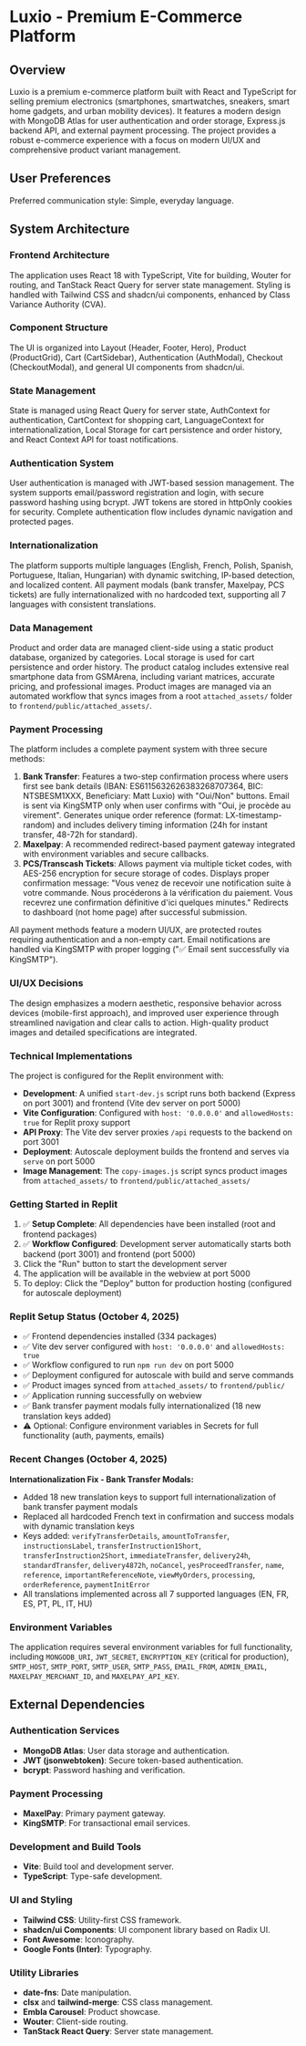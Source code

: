 # Luxio - Premium E-Commerce Platform

## Overview
Luxio is a premium e-commerce platform built with React and TypeScript for selling premium electronics (smartphones, smartwatches, sneakers, smart home gadgets, and urban mobility devices). It features a modern design with MongoDB Atlas for user authentication and order storage, Express.js backend API, and external payment processing. The project provides a robust e-commerce experience with a focus on modern UI/UX and comprehensive product variant management.

## User Preferences
Preferred communication style: Simple, everyday language.

## System Architecture

### Frontend Architecture
The application uses React 18 with TypeScript, Vite for building, Wouter for routing, and TanStack React Query for server state management. Styling is handled with Tailwind CSS and shadcn/ui components, enhanced by Class Variance Authority (CVA).

### Component Structure
The UI is organized into Layout (Header, Footer, Hero), Product (ProductGrid), Cart (CartSidebar), Authentication (AuthModal), Checkout (CheckoutModal), and general UI components from shadcn/ui.

### State Management
State is managed using React Query for server state, AuthContext for authentication, CartContext for shopping cart, LanguageContext for internationalization, Local Storage for cart persistence and order history, and React Context API for toast notifications.

### Authentication System
User authentication is managed with JWT-based session management. The system supports email/password registration and login, with secure password hashing using bcrypt. JWT tokens are stored in httpOnly cookies for security. Complete authentication flow includes dynamic navigation and protected pages.

### Internationalization
The platform supports multiple languages (English, French, Polish, Spanish, Portuguese, Italian, Hungarian) with dynamic switching, IP-based detection, and localized content. All payment modals (bank transfer, Maxelpay, PCS tickets) are fully internationalized with no hardcoded text, supporting all 7 languages with consistent translations.

### Data Management
Product and order data are managed client-side using a static product database, organized by categories. Local storage is used for cart persistence and order history. The product catalog includes extensive real smartphone data from GSMArena, including variant matrices, accurate pricing, and professional images. Product images are managed via an automated workflow that syncs images from a root `attached_assets/` folder to `frontend/public/attached_assets/`.

### Payment Processing
The platform includes a complete payment system with three secure methods:
1.  **Bank Transfer**: Features a two-step confirmation process where users first see bank details (IBAN: ES6115632626383268707364, BIC: NTSBESM1XXX, Beneficiary: Matt Luxio) with "Oui/Non" buttons. Email is sent via KingSMTP only when user confirms with "Oui, je procède au virement". Generates unique order reference (format: LX-timestamp-random) and includes delivery timing information (24h for instant transfer, 48-72h for standard).
2.  **Maxelpay**: A recommended redirect-based payment gateway integrated with environment variables and secure callbacks.
3.  **PCS/Transcash Tickets**: Allows payment via multiple ticket codes, with AES-256 encryption for secure storage of codes. Displays proper confirmation message: "Vous venez de recevoir une notification suite à votre commande. Nous procéderons à la vérification du paiement. Vous recevrez une confirmation définitive d'ici quelques minutes." Redirects to dashboard (not home page) after successful submission.

All payment methods feature a modern UI/UX, are protected routes requiring authentication and a non-empty cart. Email notifications are handled via KingSMTP with proper logging ("✅ Email sent successfully via KingSMTP").

### UI/UX Decisions
The design emphasizes a modern aesthetic, responsive behavior across devices (mobile-first approach), and improved user experience through streamlined navigation and clear calls to action. High-quality product images and detailed specifications are integrated.

### Technical Implementations
The project is configured for the Replit environment with:
- **Development**: A unified `start-dev.js` script runs both backend (Express on port 3001) and frontend (Vite dev server on port 5000)
- **Vite Configuration**: Configured with `host: '0.0.0.0'` and `allowedHosts: true` for Replit proxy support
- **API Proxy**: The Vite dev server proxies `/api` requests to the backend on port 3001
- **Deployment**: Autoscale deployment builds the frontend and serves via `serve` on port 5000
- **Image Management**: The `copy-images.js` script syncs product images from `attached_assets/` to `frontend/public/attached_assets/`

### Getting Started in Replit
1. ✅ **Setup Complete**: All dependencies have been installed (root and frontend packages)
2. ✅ **Workflow Configured**: Development server automatically starts both backend (port 3001) and frontend (port 5000)
3. Click the "Run" button to start the development server
4. The application will be available in the webview at port 5000
5. To deploy: Click the "Deploy" button for production hosting (configured for autoscale deployment)

### Replit Setup Status (October 4, 2025)
- ✅ Frontend dependencies installed (334 packages)
- ✅ Vite dev server configured with `host: '0.0.0.0'` and `allowedHosts: true`
- ✅ Workflow configured to run `npm run dev` on port 5000
- ✅ Deployment configured for autoscale with build and serve commands
- ✅ Product images synced from `attached_assets/` to `frontend/public/`
- ✅ Application running successfully on webview
- ✅ Bank transfer payment modals fully internationalized (18 new translation keys added)
- ⚠️ Optional: Configure environment variables in Secrets for full functionality (auth, payments, emails)

### Recent Changes (October 4, 2025)
**Internationalization Fix - Bank Transfer Modals:**
- Added 18 new translation keys to support full internationalization of bank transfer payment modals
- Replaced all hardcoded French text in confirmation and success modals with dynamic translation keys
- Keys added: `verifyTransferDetails`, `amountToTransfer`, `instructionsLabel`, `transferInstruction1Short`, `transferInstruction2Short`, `immediateTransfer`, `delivery24h`, `standardTransfer`, `delivery4872h`, `noCancel`, `yesProceedTransfer`, `name`, `reference`, `importantReferenceNote`, `viewMyOrders`, `processing`, `orderReference`, `paymentInitError`
- All translations implemented across all 7 supported languages (EN, FR, ES, PT, PL, IT, HU)

### Environment Variables
The application requires several environment variables for full functionality, including `MONGODB_URI`, `JWT_SECRET`, `ENCRYPTION_KEY` (critical for production), `SMTP_HOST`, `SMTP_PORT`, `SMTP_USER`, `SMTP_PASS`, `EMAIL_FROM`, `ADMIN_EMAIL`, `MAXELPAY_MERCHANT_ID`, and `MAXELPAY_API_KEY`.

## External Dependencies

### Authentication Services
-   **MongoDB Atlas**: User data storage and authentication.
-   **JWT (jsonwebtoken)**: Secure token-based authentication.
-   **bcrypt**: Password hashing and verification.

### Payment Processing
-   **MaxelPay**: Primary payment gateway.
-   **KingSMTP**: For transactional email services.

### Development and Build Tools
-   **Vite**: Build tool and development server.
-   **TypeScript**: Type-safe development.

### UI and Styling
-   **Tailwind CSS**: Utility-first CSS framework.
-   **shadcn/ui Components**: UI component library based on Radix UI.
-   **Font Awesome**: Iconography.
-   **Google Fonts (Inter)**: Typography.

### Utility Libraries
-   **date-fns**: Date manipulation.
-   **clsx** and **tailwind-merge**: CSS class management.
-   **Embla Carousel**: Product showcase.
-   **Wouter**: Client-side routing.
-   **TanStack React Query**: Server state management.